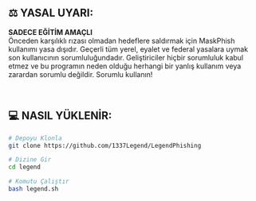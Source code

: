 ## ⚖️ YASAL UYARI:
**SADECE EĞİTİM AMAÇLI** <br />
Önceden karşılıklı rızası olmadan hedeflere saldırmak için MaskPhish kullanımı yasa dışıdır. Geçerli tüm yerel, eyalet ve federal yasalara uymak son kullanıcının sorumluluğundadır. Geliştiriciler hiçbir sorumluluk kabul etmez ve bu programın neden olduğu herhangi bir yanlış kullanım veya zarardan sorumlu değildir. Sorumlu kullanın!

<br />

## 💻 NASIL YÜKLENİR: 

```bash
# Depoyu Klonla
git clone https://github.com/1337Legend/LegendPhishing

# Dizine Gir
cd legend

# Komutu Çalıştır
bash legend.sh
```

<br />
